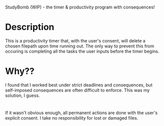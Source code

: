 StudyBomb (WIP) - the timer & productivity program with consequences!

# Description
This is a productivity timer that, with the user's consent, will delete a chosen filepath upon time running out. The only way to prevent this from occuring is completing all the tasks the user inputs before the timer begins.

# Why??
I found that I worked best under strict deadlines and consequences, but self-imposed consequences are often difficult to enforce. This was my solution, I guess.

# 
If it wasn't obvious enough, all permanent actions are done with the user's explicit consent. I take no responsibility for lost or damaged files.
